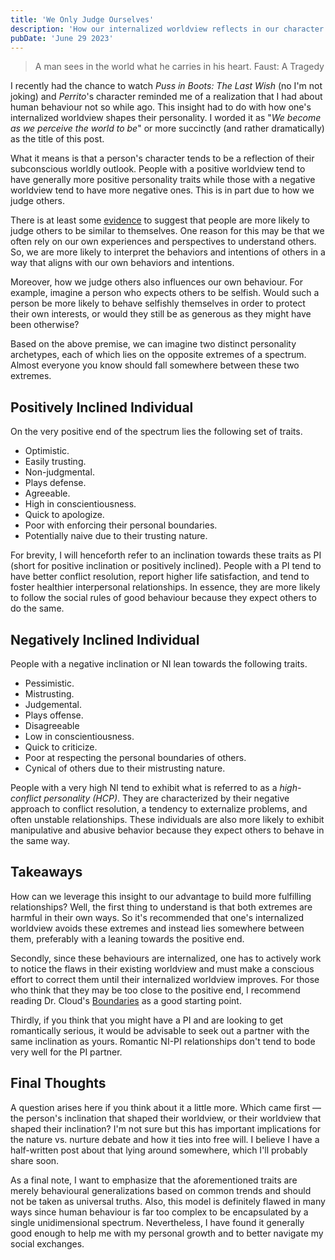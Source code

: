 ```yaml
---
title: 'We Only Judge Ourselves'
description: 'How our internalized worldview reflects in our character and shapes the person we become.'
pubDate: 'June 29 2023'
---
```


> A man sees in the world what he carries in his heart.
> <span>Faust: A Tragedy</span>

I recently had the chance to watch _Puss in Boots: The Last Wish_ (no I'm not joking) and _Perrito_'s character reminded me of a realization that I had about human behaviour not so while ago. This insight had to do with how one's internalized worldview shapes their personality. I worded it as "_We become as we perceive the world to be_" or more succinctly (and rather dramatically) as the title of this post.

What it means is that a person's character tends to be a reflection of their subconscious worldly outlook. People with a positive worldview tend to have generally more positive personality traits while those with a negative worldview tend to have more negative ones. This is in part due to how we judge others.

There is at least some [evidence](https://en.wikipedia.org/wiki/Social_projection) to suggest that people are more likely to judge others to be similar to themselves. One reason for this may be that we often rely on our own experiences and perspectives to understand others. So, we are more likely to interpret the behaviors and intentions of others in a way that aligns with our own behaviors and intentions.

Moreover, how we judge others also influences our own behaviour. For example, imagine a person who expects others to be selfish. Would such a person be more likely to behave selfishly themselves in order to protect their own interests, or would they still be as generous as they might have been otherwise?

Based on the above premise, we can imagine two distinct personality archetypes, each of which lies on the opposite extremes of a spectrum. Almost everyone you know should fall somewhere between these two extremes.

## Positively Inclined Individual

On the very positive end of the spectrum lies the following set of traits.

- Optimistic.
- Easily trusting.
- Non-judgmental.
- Plays defense.
- Agreeable.
- High in conscientiousness.
- Quick to apologize.
- Poor with enforcing their personal boundaries.
- Potentially naive due to their trusting nature.

For brevity, I will henceforth refer to an inclination towards these traits as PI (short for positive inclination or positively inclined). People with a PI tend to have better conflict resolution, report higher life satisfaction, and tend to foster healthier interpersonal relationships. In essence, they are more likely to follow the social rules of good behaviour because they expect others to do the same.

## Negatively Inclined Individual

People with a negative inclination or NI lean towards the following traits.

- Pessimistic.
- Mistrusting.
- Judgemental.
- Plays offense.
- Disagreeable
- Low in conscientiousness.
- Quick to criticize.
- Poor at respecting the personal boundaries of others.
- Cynical of others due to their mistrusting nature.

People with a very high NI tend to exhibit what is referred to as a _high-conflict personality (HCP)_. They are characterized by their negative approach to conflict resolution, a tendency to externalize problems, and often unstable relationships. These individuals are also more likely to exhibit manipulative and abusive behavior because they expect others to behave in the same way.

## Takeaways

How can we leverage this insight to our advantage to build more fulfilling relationships? Well, the first thing to understand is that both extremes are harmful in their own ways. So it's recommended that one's internalized worldview avoids these extremes and instead lies somewhere between them, preferably with a leaning towards the positive end.

Secondly, since these behaviours are internalized, one has to actively work to notice the flaws in their existing worldview and must make a conscious effort to correct them until their internalized worldview improves. For those who think that they may be too close to the positive end, I recommend reading Dr. Cloud's [Boundaries](https://www.drcloud.com/books/boundaries) as a good starting point.

Thirdly, if you think that you might have a PI and are looking to get romantically serious, it would be advisable to seek out a partner with the same inclination as yours. Romantic NI-PI relationships don't tend to bode very well for the PI partner.

## Final Thoughts

A question arises here if you think about it a little more. Which came first — the person's inclination that shaped their worldview, or their worldview that shaped their inclination? I'm not sure but this has important implications for the nature vs. nurture debate and how it ties into free will. I believe I have a half-written post about that lying around somewhere, which I'll probably share soon.

As a final note, I want to emphasize that the aforementioned traits are merely behavioural generalizations based on common trends and should not be taken as universal truths. Also, this model is definitely flawed in many ways since human behaviour is far too complex to be encapsulated by a single unidimensional spectrum. Nevertheless, I have found it generally good enough to help me with my personal growth and to better navigate my social exchanges.
